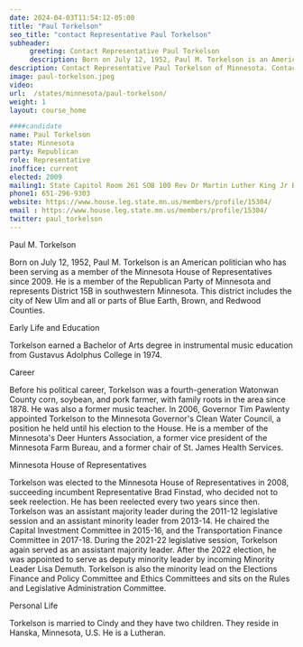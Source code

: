 ```yaml
---
date: 2024-04-03T11:54:12-05:00
title: "Paul Torkelson"
seo_title: "contact Representative Paul Torkelson"
subheader:
     greeting: Contact Representative Paul Torkelson
     description: Born on July 12, 1952, Paul M. Torkelson is an American politician who has been serving as a member of the Minnesota House of Representatives since 2009. He is a member of the Republican Party of Minnesota and represents District 15B in southwestern Minnesota.
description: Contact Representative Paul Torkelson of Minnesota. Contact information for Paul Torkelson includes email address, phone number, and mailing address.
image: paul-torkelson.jpeg
video:
url:  /states/minnesota/paul-torkelson/
weight: 1
layout: course_home

####candidate
name: Paul Torkelson
state: Minnesota
party: Republican
role: Representative
inoffice: current
elected: 2009
mailing1: State Capitol Room 261 SOB 100 Rev Dr Martin Luther King Jr Blvd St. Paul, MN 55155-1298
phone1: 651-296-9303
website: https://www.house.leg.state.mn.us/members/profile/15304/
email : https://www.house.leg.state.mn.us/members/profile/15304/
twitter: paul_torkelson
---
```


Paul M. Torkelson

Born on July 12, 1952, Paul M. Torkelson is an American politician who has been serving as a member of the Minnesota House of Representatives since 2009. He is a member of the Republican Party of Minnesota and represents District 15B in southwestern Minnesota. This district includes the city of New Ulm and all or parts of Blue Earth, Brown, and Redwood Counties.

Early Life and Education

Torkelson earned a Bachelor of Arts degree in instrumental music education from Gustavus Adolphus College in 1974.

Career

Before his political career, Torkelson was a fourth-generation Watonwan County corn, soybean, and pork farmer, with family roots in the area since 1878. He was also a former music teacher. In 2006, Governor Tim Pawlenty appointed Torkelson to the Minnesota Governor's Clean Water Council, a position he held until his election to the House. He is a member of the Minnesota's Deer Hunters Association, a former vice president of the Minnesota Farm Bureau, and a former chair of St. James Health Services.

Minnesota House of Representatives

Torkelson was elected to the Minnesota House of Representatives in 2008, succeeding incumbent Representative Brad Finstad, who decided not to seek reelection. He has been reelected every two years since then. Torkelson was an assistant majority leader during the 2011-12 legislative session and an assistant minority leader from 2013-14. He chaired the Capital Investment Committee in 2015-16, and the Transportation Finance Committee in 2017-18. During the 2021-22 legislative session, Torkelson again served as an assistant majority leader. After the 2022 election, he was appointed to serve as deputy minority leader by incoming Minority Leader Lisa Demuth. Torkelson is also the minority lead on the Elections Finance and Policy Committee and Ethics Committees and sits on the Rules and Legislative Administration Committee.

Personal Life

Torkelson is married to Cindy and they have two children. They reside in Hanska, Minnesota, U.S. He is a Lutheran.
